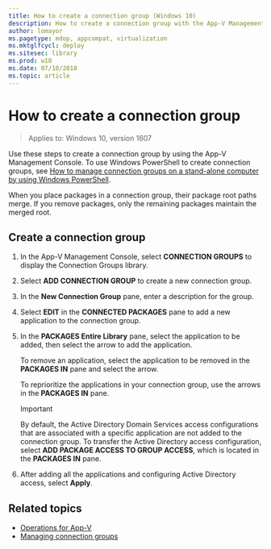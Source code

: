 ```yaml
---
title: How to create a connection group (Windows 10)
description: How to create a connection group with the App-V Management Console.
author: lomayor
ms.pagetype: mdop, appcompat, virtualization
ms.mktglfcycl: deploy
ms.sitesec: library
ms.prod: w10
ms.date: 07/10/2018
ms.topic: article
---
```

# How to create a connection group

>Applies to: Windows 10, version 1607

Use these steps to create a connection group by using the App-V Management Console. To use Windows PowerShell to create connection groups, see [How to manage connection groups on a stand-alone computer by using Windows PowerShell](appv-manage-connection-groups-on-a-stand-alone-computer-with-powershell.md).

When you place packages in a connection group, their package root paths merge. If you remove packages, only the remaining packages maintain the merged root.

## Create a connection group

1. In the App-V Management Console, select **CONNECTION GROUPS** to display the Connection Groups library.

2. Select **ADD CONNECTION GROUP** to create a new connection group.

3. In the **New Connection Group** pane, enter a description for the group.

4. Select **EDIT** in the **CONNECTED PACKAGES** pane to add a new application to the connection group.

5. In the **PACKAGES Entire Library** pane, select the application to be added, then select the arrow to add the application.

    To remove an application, select the application to be removed in the **PACKAGES IN** pane and select the arrow.

    To reprioritize the applications in your connection group, use the arrows in the **PACKAGES IN** pane.

    >[!IMPORTANT]
    >By default, the Active Directory Domain Services access configurations that are associated with a specific application are not added to the connection group. To transfer the Active Directory access configuration, select **ADD PACKAGE ACCESS TO GROUP ACCESS**, which is located in the **PACKAGES IN** pane.

6. After adding all the applications and configuring Active Directory access, select **Apply**.





## Related topics

- [Operations for App-V](appv-operations.md)
- [Managing connection groups](appv-managing-connection-groups.md)
